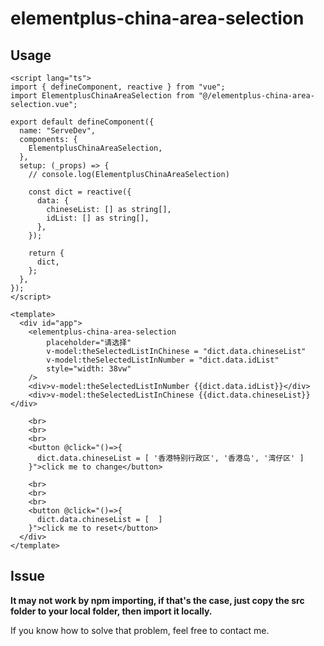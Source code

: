 # elementplus-china-area-selection

## Usage
```vue
<script lang="ts">
import { defineComponent, reactive } from "vue";
import ElementplusChinaAreaSelection from "@/elementplus-china-area-selection.vue";

export default defineComponent({
  name: "ServeDev",
  components: {
    ElementplusChinaAreaSelection,
  },
  setup: (_props) => {
    // console.log(ElementplusChinaAreaSelection)

    const dict = reactive({
      data: {
        chineseList: [] as string[],
        idList: [] as string[],
      },
    });

    return {
      dict,
    };
  },
});
</script>

<template>
  <div id="app">
    <elementplus-china-area-selection
        placeholder="请选择"
        v-model:theSelectedListInChinese = "dict.data.chineseList"
        v-model:theSelectedListInNumber = "dict.data.idList"
        style="width: 38vw"
    />
    <div>v-model:theSelectedListInNumber {{dict.data.idList}}</div>
    <div>v-model:theSelectedListInChinese {{dict.data.chineseList}}</div>

    <br>
    <br>
    <br>
    <button @click="()=>{
      dict.data.chineseList = [ '香港特别行政区', '香港岛', '湾仔区' ]
    }">click me to change</button>

    <br>
    <br>
    <br>
    <button @click="()=>{
      dict.data.chineseList = [  ]
    }">click me to reset</button>
  </div>
</template>
``` 

## Issue
**It may not work by npm importing, if that's the case, just copy the src folder to your local folder, then import it locally.**

If you know how to solve that problem, feel free to contact me.

